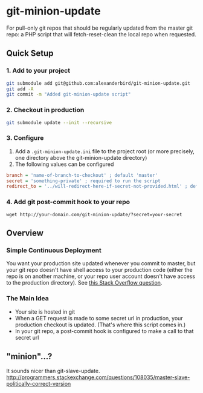 # git-minion-update
For pull-only git repos that should be regularly updated from the master git repo: a PHP script that will fetch-reset-clean the local repo when requested. 

## Quick Setup
### 1. Add to your project
```bash
git submodule add git@github.com:alexanderbird/git-minion-update.git
git add -A
git commit -m "Added git-minion-update script"
```

### 2. Checkout in production
```bash
git submodule update --init --recursive
```

### 3. Configure
1. Add a `.git-minion-update.ini` file to the project root (or more precisely, one directory above the git-minion-update directory)
2. The following values can be configured
```ini
branch = 'name-of-branch-to-checkout' ; default 'master'
secret = 'something-private' ; required to run the script
redirect_to = '../will-redirect-here-if-secret-not-provided.html' ; default '..' which is the site root, relative to git-minion-update.ini 
```

### 4. Add git post-commit hook to your repo
`wget http://your-domain.com/git-minion-update/?secret=your-secret`

## Overview
### Simple Continuous Deployment
You want your production site updated whenever you commit to master, but your git repo doesn't have shell access to your production code (either the repo is on another machine, or your repo user account doesn't have access to the production directory). See [this Stack Overflow question](http://stackoverflow.com/questions/9589814/git-force-a-pull-to-overwrite-everything-on-every-pull). 

### The Main Idea
* Your site is hosted in git
* When a GET request is made to some secret url in production, your production checkout is updated. (That's where this script comes in.)
* In your git repo, a post-commit hook is configured to make a call to that secret url

## "minion"...?
It sounds nicer than git-slave-update. http://programmers.stackexchange.com/questions/108035/master-slave-politically-correct-version
